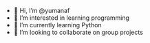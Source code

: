 - 👋 Hi, I’m @yumanaf
- 👀 I’m interested in learning programming 
- 🌱 I’m currently learning Python
- 💞️ I’m looking to collaborate on group projects 


<!---
yumanaf/yumanaf is a ✨ special ✨ repository because its `README.md` (this file) appears on your GitHub profile.
You can click the Preview link to take a look at your changes.
--->
